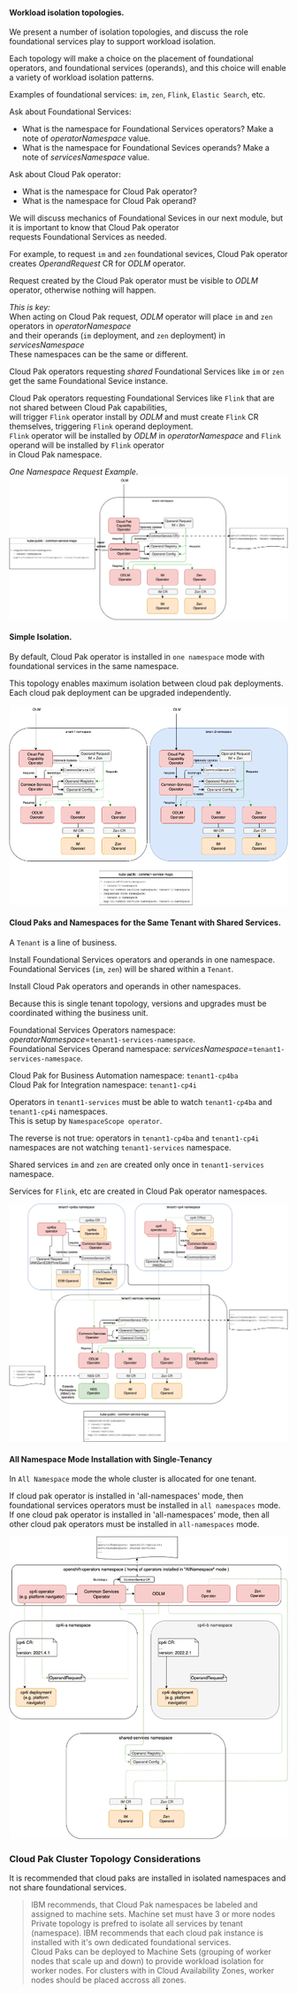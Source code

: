 #### Workload isolation topologies.
We present a number of isolation topologies, and discuss the role foundational services play to support workload isolation.<br/>

Each topology will make a choice on the placement of foundational operators, and foundational services (operands), and this choice will enable a variety of workload isolation patterns.<br/>

Examples of foundational services: `im`, `zen`, `Flink`, `Elastic Search`, etc.<br/>

Ask about Foundational Services:<br/>
- What is the namespace for Foundational Services operators? Make a note of *operatorNamespace* value.<br/>
- What is the namespace for Foundational Sevices operands? Make a note of *servicesNamespace* value.<br/>

Ask about Cloud Pak operator:
- What is the namespace for Cloud Pak operator?
- What is the namespace for Cloud Pak operand?

We will discuss mechanics of Foundational Sevices in our next module, but it is important to know that Cloud Pak operator<br/>
requests Foundational Services as needed.<br/>

For example, to request `im` and `zen` foundational sevices, Cloud Pak operator creates *OperandRequest* CR for *ODLM* operator.<br/>

Request created by the Cloud Pak operator must be visible to *ODLM* operator, otherwise nothing will happen.<br/>

*This is key:*<br/>
When acting on Cloud Pak request, *ODLM* operator will place `im` and `zen` operators in *operatorNamespace*<br/>
and their operands (`im` deployment, and `zen` deployment) in *servicesNamespace*<br/>
These namespaces can be the same or different.<br/>

Cloud Pak operators requesting *shared* Foundational Services like `im` or `zen` get the same Foundational Sevice instance.<br/>

Cloud Pak operators requesting Foundational Services like `Flink` that are not shared between Cloud Pak capabilities,<br/>
will trigger `Flink` operator install by *ODLM* and must create `Flink` CR themselves, triggering `Flink` operand deployment.<br/>
`Flink` operator will be installed by *ODLM* in *operatorNamespace* and `Flink` operand will be installed by `Flink` operator<br/>
in Cloud Pak namespace.<br/>

*One Namespace Request Example*.
![One Namespace Request](./images/1-namespace-request.drawio.png)

#### Simple Isolation.
By default, Cloud Pak operator is installed in `one namespace` mode with foundational services in the same namespace.<br/>

This topology enables maximum isolation between cloud pak deployments. Each cloud pak deployment can be upgraded independently.<br/>

![Simple Isolation](./images/2-namespace-request.drawio.png)

#### Cloud Paks and Namespaces for the Same Tenant with Shared Services.
A `Tenant` is a line of business.<br/> 

Install Foundational Services operators and operands in one namespace.<br/>
Foundational Services (`im`, `zen`) will be shared within a `Tenant`.<br/>

Install Cloud Pak operators and operands in other namespaces.<br/>

Because this is single tenant topology, versions and upgrades must be coordinated withing the business unit.<br/>

Foundational Services Operators namespace: *operatorNamespace*=`tenant1-services-namespace`.<br/>
Foundational Services Operand namespace: *servicesNamespace*=`tenant1-services-namespace`.<br/>

Cloud Pak for Business Automation namespace: `tenant1-cp4ba`<br/>
Cloud Pak for Integration namespace: `tenant1-cp4i`<br/>

Operators in `tenant1-services` must be able to watch `tenant1-cp4ba` and `tenant1-cp4i` namespaces.<br/>
This is setup by `NamespaceScope operator`.<br/>

The reverse is not true: operators in `tenant1-cp4ba` and `tenant1-cp4i` namespaces are not watching `tenant1-services` namespace.<br/>

Shared services `im` and `zen` are created only once in `tenant1-services` namespace.<br/>

Services for `Flink`, etc are created in Cloud Pak operator namespaces.<br/>

![Multi Namespace](./images/multi-namespacesx.drawio.png)

#### All Namespace Mode Installation with Single-Tenancy
In `All Namespace` mode the whole cluster is allocated for one tenant.<br/>

If cloud pak operator is installed in 'all-namespaces' mode, then foundational services operators must be installed in `all namespaces` mode.<br/>
If one cloud pak operator is installed in 'all-namespaces' mode, then all other cloud pak operators must be installed in `all-namespaces` mode.<br/>

![All Namespace](./images/allnamespacesst.drawio.png)


### Cloud Pak Cluster Topology Considerations

It is recommended that cloud paks are installed in isolated namespaces and not share foundational services.<br/>


> IBM recommends, that Cloud Pak namespaces be labeled and assigned to machine sets. Machine set must have 3 or more nodes<br/>
> Private topology is prefred to isolate all services by tenant (namespace). IBM recommends that each cloud pak instance is installed with it's own dedicated foundational services.<br/>
> Cloud Paks can be deployed to Machine Sets (grouping of worker nodes that scale up and down) to provide workload isolation for worker nodes. For clusters with in Cloud Availability Zones, worker nodes should be placed accross all zones.<br/>
